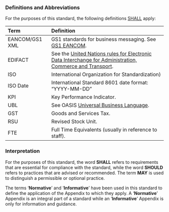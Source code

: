 ### Definitions and Abbreviations

For the purposes of this standard, the following definitions [SHALL](#Interpretation) apply:

Term | Definition
:--- | :---------
EANCOM/GS1 XML | GS1 standards for business messaging. See [GS1 EANCOM](http://www.gs1.org/gsmp/kc/ecom/eancom_overview).
EDIFACT | See the [United Nations rules for Electronic Data Interchange for Administration, Commerce and Transport](http://www.unece.org/cefact/edifact/welcome.html). 
ISO | International Organization for Standardization)
ISO Date | International Standard 8601 date format: “YYYY-MM-DD”
KPI | Key Performance Indicator.
UBL | See OASIS [Universal Business Language](http://docs.oasis-open.org/ubl/os-UBL-2.1/UBL-2.1.html).
GST | Goods and Services Tax.
RSU | Revised Stock Unit.
FTE | Full Time Equivalents (usually in reference to staff).

### Interpretation

For the purposes of this standard, the word **SHALL** refers to requirements that are essential for compliance with the standard, while the word **SHOULD** refers to practices that are advised or recommended. The term **MAY** is used to distinguish a permissible or optional practice.

The terms ‘**Normative**’ and ‘**Informative**’ have been used in this standard to define the application of the Appendix to which they apply. A ‘**Normative**’ Appendix is an integral part of a standard while an ‘**Informative**’ Appendix is only for information and guidance.

